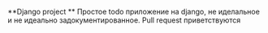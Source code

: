 **Django project **
Простое todo приложение на django, не иделальное и не идеально задокументированное. Pull request приветствуются
